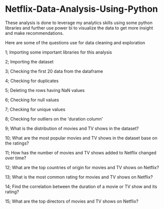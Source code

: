 # Netflix-Data-Analysis-Using-Python




These analysis is done to leverage my analytics skills using some python libraries and further  use  power bi to visualize the data to get more insight and make recommendations.

Here are some of the questions use for data cleaning and exploration

1; Importing some important libraries for this analysis

2; Importing the dataset

3; Checking the first 20 data from the dataframe

4; Checking for duplicates

5; Deleting the rows having NaN values

6; Checking for null values

7; Checking for unique values

8; Checking for outliers on the 'duration column'

9; What is the distribution of movies and TV shows in the dataset?

10; What are the most popular movies and TV shows in the dataset base on the ratings?

11; How has the number of movies and TV shows added to Netflix changed over time?

12; What are the top countries of origin for movies and TV shows on Netflix?

13; What is the most common rating for movies and TV shows on Netflix?

14; Find the correlation between the duration of a movie or TV show and its rating?


15; What are the top directors of movies and TV shows on Netflix?


